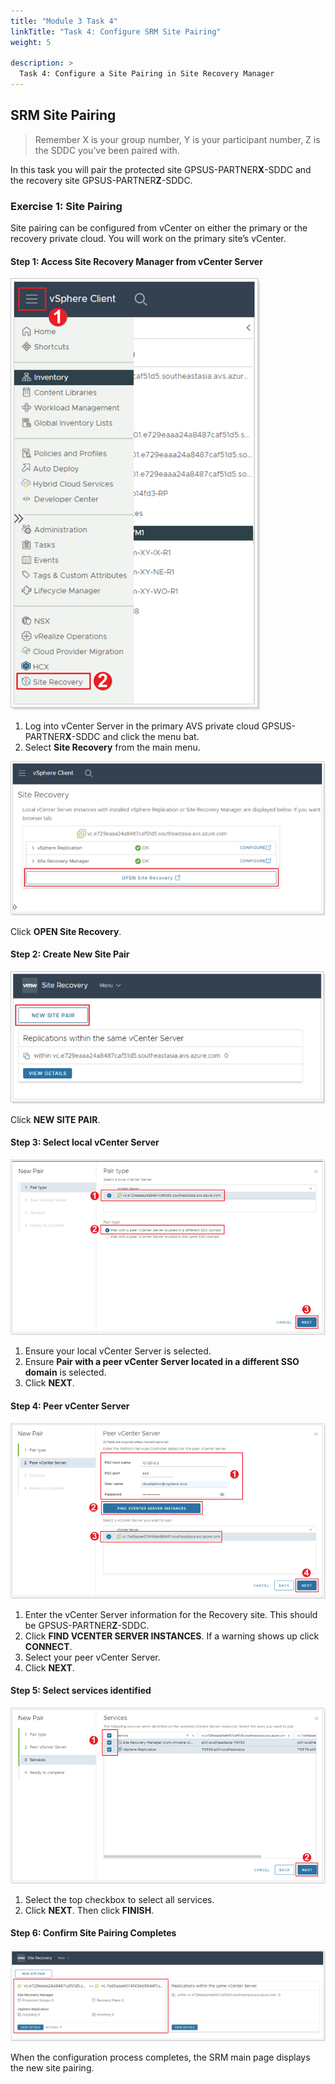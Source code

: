 ```yaml
---
title: "Module 3 Task 4"
linkTitle: "Task 4: Configure SRM Site Pairing"
weight: 5

description: >
  Task 4: Configure a Site Pairing in Site Recovery Manager
---
```

## **SRM Site Pairing**

>Remember X is your group number, Y is your participant number, Z is the SDDC you've been paired with.

In this task you will pair the protected site GPSUS-PARTNER**X**-SDDC and the recovery site GPSUS-PARTNER**Z**-SDDC.

### **Exercise 1: Site Pairing**

Site pairing can be configured from vCenter on either the primary or the recovery private cloud. You will work on the primary site’s vCenter.


#### Step 1: Access Site Recovery Manager from vCenter Server

![](Mod3Task4Pic1.png)

1. Log into vCenter Server in the primary AVS private cloud GPSUS-PARTNER**X**-SDDC and click the menu bat.
2. Select **Site Recovery** from the main menu.

![](Mod3Task4Pic2.png)

Click **OPEN Site Recovery**.

#### Step 2: Create New Site Pair

![](Mod3Task4Pic3.png)

Click **NEW SITE PAIR**.

#### Step 3: Select local vCenter Server

![](Mod3Task4Pic4.png)

1. Ensure your local vCenter Server is selected.
2. Ensure **Pair with a peer vCenter Server located in a different SSO domain** is selected.
3. Click **NEXT**.

#### Step 4: Peer vCenter Server

![](Mod3Task4Pic5.png)

1. Enter the vCenter Server information for the Recovery site. This should be GPSUS-PARTNER**Z**-SDDC.
2. Click **FIND VCENTER SERVER INSTANCES**. If a warning shows up click **CONNECT**.
3. Select your peer vCenter Server.
4. Click **NEXT**.

#### Step 5: Select services identified

![](Mod3Task4Pic6.png)

1. Select the top checkbox to select all services.
2. Click **NEXT**. Then click **FINISH**.

#### Step 6: Confirm Site Pairing Completes

![](Mod3Task4Pic7.png)

When the configuration process completes, the SRM main page displays the new site pairing.
